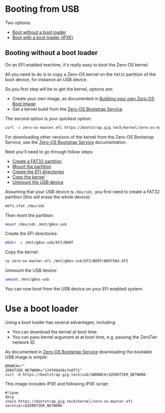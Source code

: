 # Booting from USB

Two options:
- [Boot without a boot loader](#no-bootloader)
- [Boot with a boot loader (iPXE)](#ipxe)

<a id="no-bootloader"></a>
## Booting without a boot loader

On an EFI enabled machine, it's really easy to boot the Zero-OS kernel.

All you need to do is to copy a Zero-OS kernel on the `FAT32` partition of the boot device, for instance an USB device.

So you first step will be to get the kernel, options are:
- Create your own image, as documented in [Building your own Zero-OS Boot Image](building/building.md)
- Get a kernel build from the [Zero-OS Bootstrap Service](https://bootstrap.gig.tech)

The second option is your quickest option:
```bash
curl -o zero-os-master.efi https://bootstrap.gig.tech/kernel/zero-os-master.efi
```

For downloading other versions of the kernel from the Zero-OS Bootstrap Service, see the [Zero-OS Bootstrap Service](bootstrap/bootstrap.md) documentation.

Next you'll need to go through follow steps:
- [Create a FAT32 partition](#fat32)
- [Mount the partition](#mount)
- [Create the EFI directories](#efi-dirs)
- [Copy the kernel](#copy)
- [Unmount the USB device](#unmount)

<a id="fat32"></a>
Assuming that your USB device is `/dev/sdc`, you first need to create a FAT32 partition (this will erase the whole device):
``` bash
mkfs.vfat /dev/sdc
```

<a id="mount"></a>
Then mont the partition:
```bash
mount /dev/sdc /mnt/g8os-usb
```

<a id="efi-dirs"></a>
Create the EFI directories:
```bash
mkdir -p /mnt/g8os-usb/EFI/BOOT
```

<a id="copy"></a>
Copy the kernel:
```bash
cp zero-os-master.efi /mnt/g8os-usb/EFI/BOOT/BOOTX64.EFI
```

<a id="unmount"></a>
Unmount the USB device:
```bash
umount /mnt/g8os-usb
```

You can now boot from the USB device on your EFI enabled system.


<a id="ipxe"></a>
# Use a boot loader

Using a boot loader has several advantages, including:
- You can download the kernel at boot time
- You can pass kernel argument at at boot time, e.g. passing the ZeroTier network ID.


As documented in [Zero-OS Bootstrap Service](bootstrap/bootstrap.md) downloading the bootable USB image is simple:

```
BRANCH=""
ZEROTIER_NETWORK="17d709436c7e8f71"
curl -O https://bootstrap.gig.tech/usb/$BRANCH/$ZEROTIER_NETWORK
```

This image includes iPXE and following iPXE script:
```
#!ipxe
dhcp
chain https://bootstrap.gig.tech/kernel/zero-os-master.efi zerotier=$ZEROTIER_NETWORK
```
